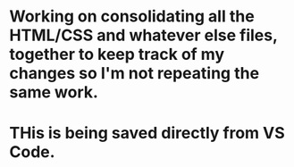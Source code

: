 # Working on consolidating all the HTML/CSS and whatever else files, together to keep track of my changes so I'm not repeating the same work.

# THis is being saved directly from VS Code.

